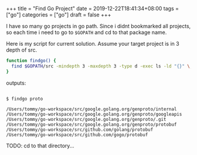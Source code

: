 +++
title = "Find Go Project"
date = 2019-12-22T18:41:34+08:00
tags = ["go"]
categories = ["go"]
draft = false
+++

I have so many go projects in go path. Since i didnt bookmarked all projects, so each time i need to go to `$GOPATH` and cd to that package name.

Here is my script for current solution. Assume your target project is in 3 depth of src.

```bash
function findgo() {
  find $GOPATH/src -mindepth 3 -maxdepth 3 -type d -exec ls -ld "{}" \; | grep $1 | awk '{ print $9 }'
}
```

outputs:

```console

$ findgo proto

/Users/tommy/go-workspace/src/google.golang.org/genproto/internal
/Users/tommy/go-workspace/src/google.golang.org/genproto/googleapis
/Users/tommy/go-workspace/src/google.golang.org/genproto/.git
/Users/tommy/go-workspace/src/google.golang.org/genproto/protobuf
/Users/tommy/go-workspace/src/github.com/golang/protobuf
/Users/tommy/go-workspace/src/github.com/gogo/protobuf

```

TODO: cd to that directory...
